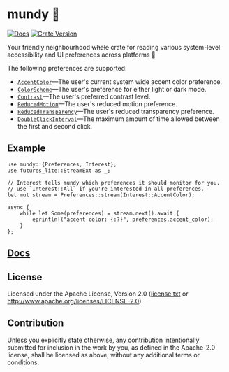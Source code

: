 # mundy 🐋

[![Docs](https://img.shields.io/docsrs/mundy/latest)](https://docs.rs/mundy)
[![Crate Version](https://img.shields.io/crates/v/mundy)](https://crates.io/crates/mundy)

Your friendly neighbourhood ~~whale~~ crate for reading various system-level
accessibility and UI preferences across platforms 🐋

The following preferences are supported:
* [`AccentColor`](https://docs.rs/mundy/latest/mundy/struct.AccentColor.html)—The user's current system wide accent color preference.
* [`ColorScheme`](https://docs.rs/mundy/latest/mundy/enum.ColorScheme.html)—The user's preference for either light or dark mode.
* [`Contrast`](https://docs.rs/mundy/latest/mundy/enum.Contrast.html)—The user's preferred contrast level.
* [`ReducedMotion`](https://docs.rs/mundy/latest/mundy/enum.ReducedMotion.html)—The user's reduced motion preference.
* [`ReducedTransparency`](https://docs.rs/mundy/latest/mundy/enum.ReducedTransparency.html)—The user's reduced transparency preference.
* [`DoubleClickInterval`](https://docs.rs/mundy/latest/mundy/struct.DoubleClickInterval.html)—The maximum amount of time allowed between the first and second click.

## Example
```rust,no_run
use mundy::{Preferences, Interest};
use futures_lite::StreamExt as _;

// Interest tells mundy which preferences it should monitor for you.
// use `Interest::All` if you're interested in all preferences.
let mut stream = Preferences::stream(Interest::AccentColor);

async {
    while let Some(preferences) = stream.next().await {
        eprintln!("accent color: {:?}", preferences.accent_color);
    }
};
```

## [Docs](https://docs.rs/mundy)

## License
Licensed under the Apache License, Version 2.0 ([license.txt](license.txt) or <http://www.apache.org/licenses/LICENSE-2.0>)

## Contribution
Unless you explicitly state otherwise, any contribution intentionally submitted
for inclusion in the work by you, as defined in the Apache-2.0 license, shall be
licensed as above, without any additional terms or conditions.
